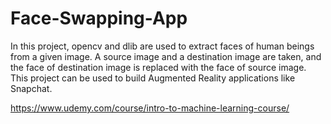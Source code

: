# Face-Swapping-App
In this project, opencv and dlib are used to extract faces of human beings from a given image. A source image and a destination image are taken, and the face of destination image is replaced with the face of source image. This project can be used to build Augmented Reality applications like Snapchat.

https://www.udemy.com/course/intro-to-machine-learning-course/
